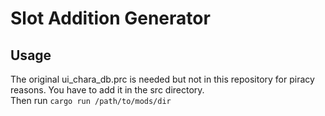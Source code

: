 # Slot Addition Generator
## Usage
The original ui_chara_db.prc is needed but not in this repository for piracy reasons. You have to add it in the src directory.  
Then run
```cargo run /path/to/mods/dir```